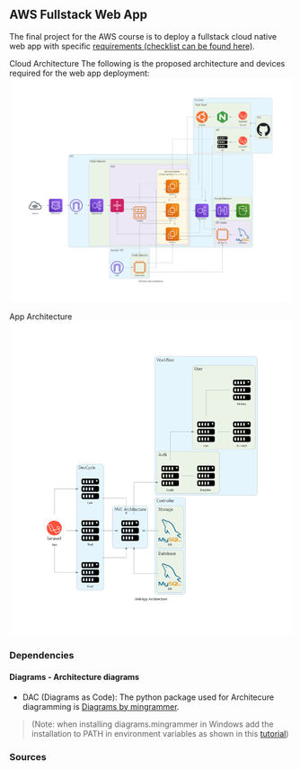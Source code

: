 ## AWS Fullstack Web App
The final project for the AWS course is to deploy a fullstack cloud native web app with specific [requirements (checklist can be found here)](./Checklist.md).

Cloud Architecture
The following is the proposed architecture and devices required for the web app deployment:
![Cloud Architecture](./DAC/full_stack_web_architecture.png)

App Architecture
![Cloud Architecture](./DAC/webapp_architecture.png)


### Dependencies
#### Diagrams - Architecture diagrams
- DAC (Diagrams as Code): The python package used for Architecure diagramming is [Diagrams by mingrammer](https://diagrams.mingrammer.com/).
>(Note: when installing diagrams.mingrammer in Windows add the installation to PATH in environment variables as shown in this [tutorial](https://www.youtube.com/watch?v=XnxIfoUQeWw&ab_channel=AscendingDeer))


### Sources